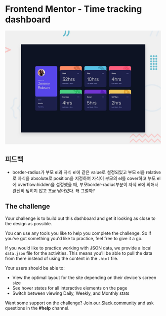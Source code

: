 # Frontend Mentor - Time tracking dashboard

![Design preview for the Time tracking dashboard coding challenge](./design/desktop-preview.jpg)

## 피드백

- border-radius가 부모 el과 자식 el에 같은 value로 설정되있고
  부모 el을 relative로 자식을 absolute로 position을 지정하여
  자식이 부모의 el를 cover하고 부모 el에 overflow:hidden을 설정했을 때,
  부모border-radius부분이 자식 el에 의해서 완전히 덮히지 않고 조금 남아있다.
  왜 그럴까?

## The challenge

Your challenge is to build out this dashboard and get it looking as close to the design as possible.

You can use any tools you like to help you complete the challenge. So if you've got something you'd like to practice, feel free to give it a go.

If you would like to practice working with JSON data, we provide a local `data.json` file for the activities. This means you'll be able to pull the data from there instead of using the content in the `.html` file.

Your users should be able to:

- View the optimal layout for the site depending on their device's screen size
- See hover states for all interactive elements on the page
- Switch between viewing Daily, Weekly, and Monthly stats

Want some support on the challenge? [Join our Slack community](https://www.frontendmentor.io/slack) and ask questions in the **#help** channel.
